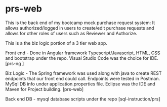 # prs-web
This is the back end of my bootcamp mock purchase request system:
It allows authorized/logged in users to create/edit purchase requests and allows for other roles of users such as Reviewer and Authorize.

This is a the biz logic portion of a 3 tier web app.

Front end  - Done in Angular framework Typescript/Javascript, HTML, CSS and bootstrap under the repo. Visual Studio Code was the choice for IDE. [prs-ng ]

Biz Logic - The Spring framework was used along with java to create REST endpoints that our front end could call. Endpoints were tested in Postman. MySql DB info under application.properties file. Eclipse was the IDE and Maven for Project building. [prs-web]

Back end DB - mysql database scripts under the repo [sql-instruction/prs]
